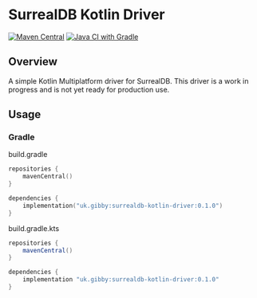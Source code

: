 # SurrealDB Kotlin Driver
[![Maven Central](https://maven-badges.herokuapp.com/maven-central/uk.gibby/surrealdb-kotlin-driver/badge.svg)](https://maven-badges.herokuapp.com/maven-central/uk.gibby/surrealdb-kotlin-driver)
[![Java CI with Gradle](https://github.com/mnbjhu/surrealdb-kotlin-driver/actions/workflows/gradle.yml/badge.svg)](https://github.com/mnbjhu/surrealdb-kotlin-driver/actions/workflows/gradle.yml)
## Overview
A simple Kotlin Multiplatform driver for SurrealDB. This driver is a work in progress and is not yet ready for production use.

## Usage
### Gradle
build.gradle
```kotlin
repositories {
    mavenCentral()
}

dependencies {
    implementation("uk.gibby:surrealdb-kotlin-driver:0.1.0")
}
```
build.gradle.kts
```groovy
repositories {
    mavenCentral()
}

dependencies {
    implementation "uk.gibby:surrealdb-kotlin-driver:0.1.0"
}
```

###
